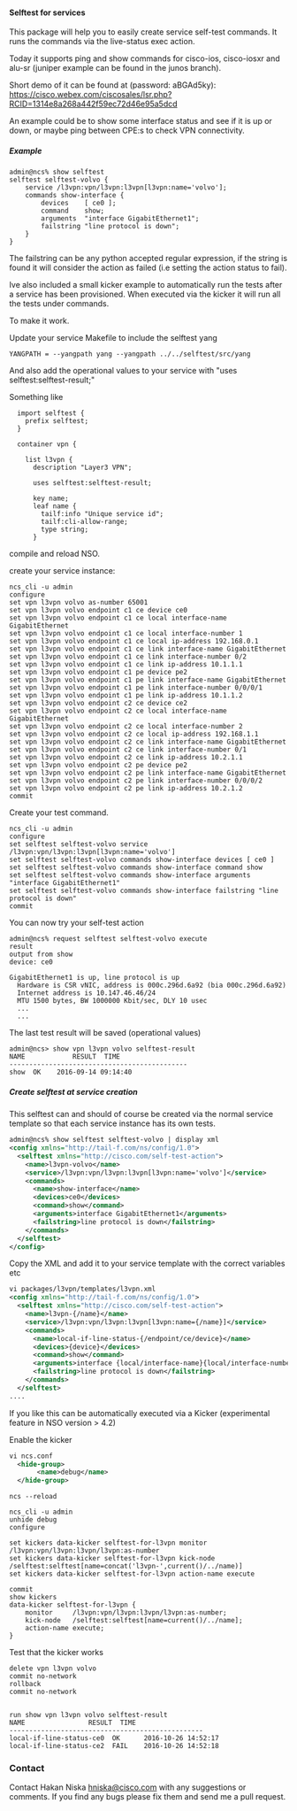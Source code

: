 #### Selftest for services

This package will help you to easily create service self-test commands. It runs the commands via the live-status exec action.

Today it supports ping and show commands for cisco-ios, cisco-iosxr and alu-sr (juniper example can be found in the junos branch).

Short demo of it can be found at (password: aBGAd5ky): https://cisco.webex.com/ciscosales/lsr.php?RCID=1314e8a268a442f59ec72d46e95a5dcd

An example could be to show some interface status and see if it is up or down, or maybe ping between CPE:s to check VPN connectivity.

##### Example

```
admin@ncs% show selftest
selftest selftest-volvo {
    service /l3vpn:vpn/l3vpn:l3vpn[l3vpn:name='volvo'];
    commands show-interface {
        devices    [ ce0 ];
        command    show;
        arguments  "interface GigabitEthernet1";
        failstring "line protocol is down";
    }
}
```
The failstring can be any python accepted regular expression, if the string is found it will consider the action as failed (i.e setting the action status to fail).

Ive also included a small kicker example to automatically run the tests after a service has been provisioned. When executed via the kicker it will run all the tests under commands.

To make it work.

Update your service Makefile to include the selftest yang
```
YANGPATH = --yangpath yang --yangpath ../../selftest/src/yang
```
And also add the operational values to your service with "uses selftest:selftest-result;"

Something like
```yang
  import selftest {
    prefix selftest;
  }

  container vpn {

    list l3vpn {
      description "Layer3 VPN";

      uses selftest:selftest-result;

      key name;
      leaf name {
        tailf:info "Unique service id";
        tailf:cli-allow-range;
        type string;
      }

```


compile and reload NSO.

create your service instance:
```
ncs_cli -u admin
configure
set vpn l3vpn volvo as-number 65001
set vpn l3vpn volvo endpoint c1 ce device ce0
set vpn l3vpn volvo endpoint c1 ce local interface-name GigabitEthernet
set vpn l3vpn volvo endpoint c1 ce local interface-number 1
set vpn l3vpn volvo endpoint c1 ce local ip-address 192.168.0.1
set vpn l3vpn volvo endpoint c1 ce link interface-name GigabitEthernet
set vpn l3vpn volvo endpoint c1 ce link interface-number 0/2
set vpn l3vpn volvo endpoint c1 ce link ip-address 10.1.1.1
set vpn l3vpn volvo endpoint c1 pe device pe2
set vpn l3vpn volvo endpoint c1 pe link interface-name GigabitEthernet
set vpn l3vpn volvo endpoint c1 pe link interface-number 0/0/0/1
set vpn l3vpn volvo endpoint c1 pe link ip-address 10.1.1.2
set vpn l3vpn volvo endpoint c2 ce device ce2
set vpn l3vpn volvo endpoint c2 ce local interface-name GigabitEthernet
set vpn l3vpn volvo endpoint c2 ce local interface-number 2
set vpn l3vpn volvo endpoint c2 ce local ip-address 192.168.1.1
set vpn l3vpn volvo endpoint c2 ce link interface-name GigabitEthernet
set vpn l3vpn volvo endpoint c2 ce link interface-number 0/1
set vpn l3vpn volvo endpoint c2 ce link ip-address 10.2.1.1
set vpn l3vpn volvo endpoint c2 pe device pe2
set vpn l3vpn volvo endpoint c2 pe link interface-name GigabitEthernet
set vpn l3vpn volvo endpoint c2 pe link interface-number 0/0/0/2
set vpn l3vpn volvo endpoint c2 pe link ip-address 10.2.1.2
commit
```
Create your test command.
```
ncs_cli -u admin
configure
set selftest selftest-volvo service /l3vpn:vpn/l3vpn:l3vpn[l3vpn:name='volvo']
set selftest selftest-volvo commands show-interface devices [ ce0 ]
set selftest selftest-volvo commands show-interface command show
set selftest selftest-volvo commands show-interface arguments "interface GigabitEthernet1"
set selftest selftest-volvo commands show-interface failstring "line protocol is down"
commit
```
You can now try your self-test action

```
admin@ncs% request selftest selftest-volvo execute
result
output from show
device: ce0

GigabitEthernet1 is up, line protocol is up
  Hardware is CSR vNIC, address is 000c.296d.6a92 (bia 000c.296d.6a92)
  Internet address is 10.147.46.46/24
  MTU 1500 bytes, BW 1000000 Kbit/sec, DLY 10 usec
  ...
  ...
```

The last test result will be saved (operational values)
```
admin@ncs> show vpn l3vpn volvo selftest-result
NAME            RESULT  TIME
---------------------------------------------
show  OK    2016-09-14 09:14:40
```

##### Create selftest at service creation

This selftest can and should of course be created via the normal service template so that each service instance has its own tests.
```xml
admin@ncs% show selftest selftest-volvo | display xml
<config xmlns="http://tail-f.com/ns/config/1.0">
  <selftest xmlns="http://cisco.com/self-test-action">
    <name>l3vpn-volvo</name>
    <service>/l3vpn:vpn/l3vpn:l3vpn[l3vpn:name='volvo']</service>
    <commands>
      <name>show-interface</name>
      <devices>ce0</devices>
      <command>show</command>
      <arguments>interface GigabitEthernet1</arguments>
      <failstring>line protocol is down</failstring>
    </commands>
  </selftest>
</config>
```
Copy the XML and add it to your service template with the correct variables etc



```xml
vi packages/l3vpn/templates/l3vpn.xml
<config xmlns="http://tail-f.com/ns/config/1.0">
  <selftest xmlns="http://cisco.com/self-test-action">
    <name>l3vpn-{/name}</name>
    <service>/l3vpn:vpn/l3vpn:l3vpn[l3vpn:name={/name}]</service>
    <commands>
      <name>local-if-line-status-{/endpoint/ce/device}</name>
      <devices>{device}</devices>
      <command>show</command>
      <arguments>interface {local/interface-name}{local/interface-number}</arguments>
      <failstring>line protocol is down</failstring>
    </commands>
  </selftest>
....
```
If you like this can be automatically executed via a Kicker (experimental feature in NSO version > 4.2)

Enable the kicker
```xml
vi ncs.conf
  <hide-group>
       <name>debug</name>
  </hide-group>
```
```
ncs --reload
```
```
ncs_cli -u admin
unhide debug
configure

set kickers data-kicker selftest-for-l3vpn monitor /l3vpn:vpn/l3vpn:l3vpn/l3vpn:as-number
set kickers data-kicker selftest-for-l3vpn kick-node /selftest:selftest[name=concat('l3vpn-',current()/../name)]
set kickers data-kicker selftest-for-l3vpn action-name execute

commit
show kickers
data-kicker selftest-for-l3vpn {
    monitor     /l3vpn:vpn/l3vpn:l3vpn/l3vpn:as-number;
    kick-node   /selftest:selftest[name=current()/../name];
    action-name execute;
}

```
Test that the kicker works
```
delete vpn l3vpn volvo
commit no-network
rollback
commit no-network


run show vpn l3vpn volvo selftest-result
NAME                RESULT  TIME
-------------------------------------------------
local-if-line-status-ce0  OK      2016-10-26 14:52:17
local-if-line-status-ce2  FAIL    2016-10-26 14:52:18
```

### Contact

Contact Hakan Niska <hniska@cisco.com> with any suggestions or comments. If you find any bugs please fix them and send me a pull request.
